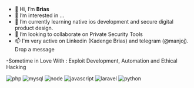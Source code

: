 
- 👋 Hi, I’m **Brias**
- 👀 I’m interested in ...
- 🌱 I’m currently learning native ios development and secure digital product design.
- 💞️ I’m looking to collaborate on Private Security Tools
- 📫 I'm very active on Linkedin (Kadenge Brias) and telegram (@manjoj). Drop a message

-Sometime in Love With : Exploit Development, Automation and Ethical Hacking

<!---
briasbk/briasbk is a ✨ special ✨ repository because its `README.md` (this file) appears on your GitHub profile.
You can click the Preview link to take a look at your changes.
--->

![php](https://user-images.githubusercontent.com/69843805/146372687-8a63152d-3c64-4468-97fe-208bde4c6316.png)
![mysql](https://user-images.githubusercontent.com/69843805/146372684-1577fbb4-d3a1-4839-b8e8-0240278ee669.png)
![node](https://user-images.githubusercontent.com/69843805/146372681-bf670816-8177-4241-9932-e27accb42c5b.png)
![javascript](https://user-images.githubusercontent.com/69843805/146372670-13831996-56c9-4ec6-83db-ebd4111e4bb8.png)
![laravel](https://user-images.githubusercontent.com/69843805/146372677-c99dcc70-e93f-4989-b572-36d53e5fd80b.png)
![python](https://user-images.githubusercontent.com/69843805/146372679-cac4e214-318f-4ba3-8ef9-f7f973b56fd2.png)
